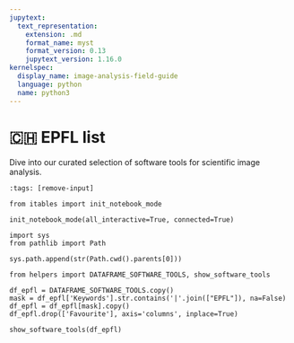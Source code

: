 ```yaml
---
jupytext:
  text_representation:
    extension: .md
    format_name: myst
    format_version: 0.13
    jupytext_version: 1.16.0
kernelspec:
  display_name: image-analysis-field-guide
  language: python
  name: python3
---
```

# 🇨🇭 EPFL list

Dive into our curated selection of software tools for scientific image analysis.

```{code-cell} ipython3
:tags: [remove-input]

from itables import init_notebook_mode

init_notebook_mode(all_interactive=True, connected=True)

import sys
from pathlib import Path

sys.path.append(str(Path.cwd().parents[0]))

from helpers import DATAFRAME_SOFTWARE_TOOLS, show_software_tools

df_epfl = DATAFRAME_SOFTWARE_TOOLS.copy()
mask = df_epfl['Keywords'].str.contains('|'.join(["EPFL"]), na=False)
df_epfl = df_epfl[mask].copy()
df_epfl.drop(['Favourite'], axis='columns', inplace=True)

show_software_tools(df_epfl)
```